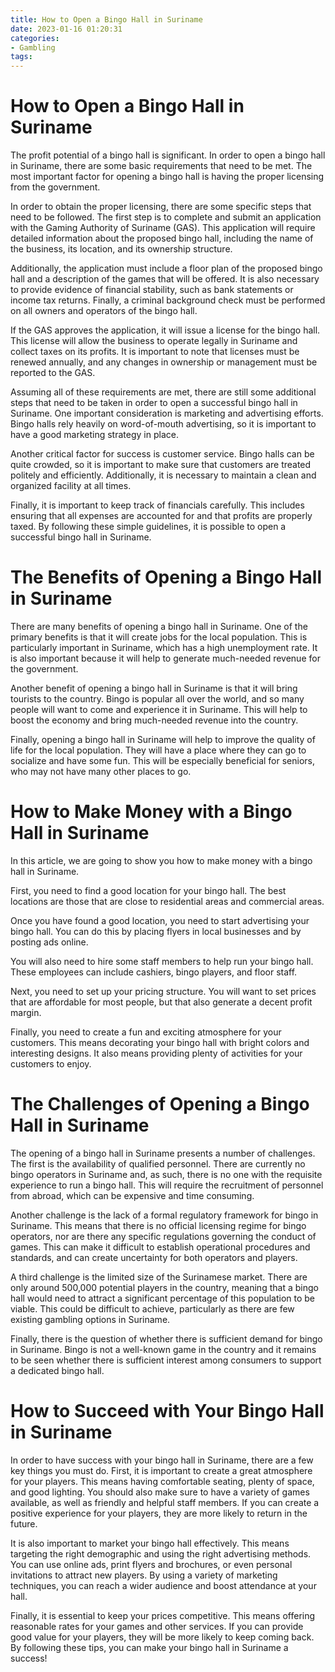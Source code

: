 ```yaml
---
title: How to Open a Bingo Hall in Suriname 
date: 2023-01-16 01:20:31
categories:
- Gambling
tags:
---
```



#  How to Open a Bingo Hall in Suriname 

The profit potential of a bingo hall is significant. In order to open a bingo hall in Suriname, there are some basic requirements that need to be met. The most important factor for opening a bingo hall is having the proper licensing from the government.

In order to obtain the proper licensing, there are some specific steps that need to be followed. The first step is to complete and submit an application with the Gaming Authority of Suriname (GAS). This application will require detailed information about the proposed bingo hall, including the name of the business, its location, and its ownership structure.

Additionally, the application must include a floor plan of the proposed bingo hall and a description of the games that will be offered. It is also necessary to provide evidence of financial stability, such as bank statements or income tax returns. Finally, a criminal background check must be performed on all owners and operators of the bingo hall.

If the GAS approves the application, it will issue a license for the bingo hall. This license will allow the business to operate legally in Suriname and collect taxes on its profits. It is important to note that licenses must be renewed annually, and any changes in ownership or management must be reported to the GAS.

Assuming all of these requirements are met, there are still some additional steps that need to be taken in order to open a successful bingo hall in Suriname. One important consideration is marketing and advertising efforts. Bingo halls rely heavily on word-of-mouth advertising, so it is important to have a good marketing strategy in place.

Another critical factor for success is customer service. Bingo halls can be quite crowded, so it is important to make sure that customers are treated politely and efficiently. Additionally, it is necessary to maintain a clean and organized facility at all times.

Finally, it is important to keep track of financials carefully. This includes ensuring that all expenses are accounted for and that profits are properly taxed. By following these simple guidelines, it is possible to open a successful bingo hall in Suriname.

#  The Benefits of Opening a Bingo Hall in Suriname 

There are many benefits of opening a bingo hall in Suriname. One of the primary benefits is that it will create jobs for the local population. This is particularly important in Suriname, which has a high unemployment rate. It is also important because it will help to generate much-needed revenue for the government.

Another benefit of opening a bingo hall in Suriname is that it will bring tourists to the country. Bingo is popular all over the world, and so many people will want to come and experience it in Suriname. This will help to boost the economy and bring much-needed revenue into the country.

Finally, opening a bingo hall in Suriname will help to improve the quality of life for the local population. They will have a place where they can go to socialize and have some fun. This will be especially beneficial for seniors, who may not have many other places to go.

#  How to Make Money with a Bingo Hall in Suriname 

In this article, we are going to show you how to make money with a bingo hall in Suriname.

First, you need to find a good location for your bingo hall. The best locations are those that are close to residential areas and commercial areas.

Once you have found a good location, you need to start advertising your bingo hall. You can do this by placing flyers in local businesses and by posting ads online.

You will also need to hire some staff members to help run your bingo hall. These employees can include cashiers, bingo players, and floor staff.

Next, you need to set up your pricing structure. You will want to set prices that are affordable for most people, but that also generate a decent profit margin.

Finally, you need to create a fun and exciting atmosphere for your customers. This means decorating your bingo hall with bright colors and interesting designs. It also means providing plenty of activities for your customers to enjoy.

#  The Challenges of Opening a Bingo Hall in Suriname 

The opening of a bingo hall in Suriname presents a number of challenges. The first is the availability of qualified personnel. There are currently no bingo operators in Suriname and, as such, there is no one with the requisite experience to run a bingo hall. This will require the recruitment of personnel from abroad, which can be expensive and time consuming.

Another challenge is the lack of a formal regulatory framework for bingo in Suriname. This means that there is no official licensing regime for bingo operators, nor are there any specific regulations governing the conduct of games. This can make it difficult to establish operational procedures and standards, and can create uncertainty for both operators and players.

A third challenge is the limited size of the Surinamese market. There are only around 500,000 potential players in the country, meaning that a bingo hall would need to attract a significant percentage of this population to be viable. This could be difficult to achieve, particularly as there are few existing gambling options in Suriname.

Finally, there is the question of whether there is sufficient demand for bingo in Suriname. Bingo is not a well-known game in the country and it remains to be seen whether there is sufficient interest among consumers to support a dedicated bingo hall.

#  How to Succeed with Your Bingo Hall in Suriname

In order to have success with your bingo hall in Suriname, there are a few key things you must do. First, it is important to create a great atmosphere for your players. This means having comfortable seating, plenty of space, and good lighting. You should also make sure to have a variety of games available, as well as friendly and helpful staff members. If you can create a positive experience for your players, they are more likely to return in the future.

It is also important to market your bingo hall effectively. This means targeting the right demographic and using the right advertising methods. You can use online ads, print flyers and brochures, or even personal invitations to attract new players. By using a variety of marketing techniques, you can reach a wider audience and boost attendance at your hall.

Finally, it is essential to keep your prices competitive. This means offering reasonable rates for your games and other services. If you can provide good value for your players, they will be more likely to keep coming back. By following these tips, you can make your bingo hall in Suriname a success!